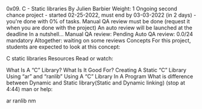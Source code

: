 0x09. C - Static libraries
 By Julien Barbier
 Weight: 1
 Ongoing second chance project - started 02-25-2022, must end by 03-03-2022 (in 2 days) - you're done with 0% of tasks.
 Manual QA review must be done (request it when you are done with the project)
 An auto review will be launched at the deadline
In a nutshell…
Manual QA review: Pending
Auto QA review: 0.0/24 mandatory
Altogether: waiting on some reviews
Concepts
For this project, students are expected to look at this concept:

C static libraries
Resources
Read or watch:

What Is A “C” Library? What Is It Good For?
Creating A Static “C” Library Using “ar” and “ranlib”
Using A “C” Library In A Program
What is difference between Dynamic and Static library(Static and Dynamic linking) (stop at 4:44)
man or help:

ar
ranlib
nm
